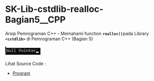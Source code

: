 # SK-Lib-cstdlib-realloc-Bagian5__CPP
Arsip Pemrograman C++ - Memahami function <code><b>realloc()</b></code>pada Library <code><b>&lt;cstdlib></b></code> di Pemrograman C++ (Bagian 5)<br><br>
<img src="https://github.com/RizkyKhapidsyah/SK-Lib-cstdlib-realloc-Bagian5__CPP/blob/master/SK-Lib-cstdlib-realloc-Bagian5__CPP/x64/result/001.JPG"><br><br>
Lihat Source Code : <br>
- <a href="https://github.com/RizkyKhapidsyah/SK-Lib-cstdlib-realloc-Bagian5__CPP/blob/master/SK-Lib-cstdlib-realloc-Bagian5__CPP/Source.cpp">Program</a>
